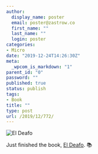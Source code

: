 ```yaml
---
author:
  display_name: poster
  email: poster@zastrow.co
  first_name: ""
  last_name: ""
  login: poster
categories:
- Micro
date: "2019-12-24T14:26:30Z"
meta:
  _wpcom_is_markdown: "1"
parent_id: "0"
password: ""
published: true
status: publish
tags:
- Book
title: ""
type: post
url: /2019/12/772/
---
```

<p><img src="https://i.gr-assets.com/images/S/compressed.photo.goodreads.com/books/1423770455l/20701984.jpg" alt="El Deafo" /></p>
<p>Just finished the book, <a href="https://www.goodreads.com/review/show/3098047585?utm_medium=api&amp;utm_source=rss">El Deafo</a>. 📚</p>
